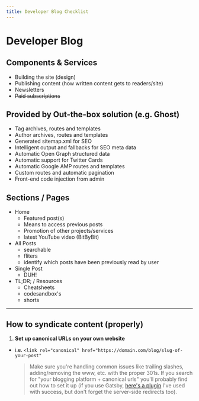 ```yaml
---
title: Developer Blog Checklist
---
```

# Developer Blog
## Components & Services
- Building the site (design)
- Publishing content (how written content gets to readers/site)
- Newsletters
- ~~Paid subscriptions~~

## Provided by Out-the-box solution (e.g. Ghost)
-   Tag archives, routes and templates
-   Author archives, routes and templates
-   Generated sitemap.xml for SEO
-   Intelligent output and fallbacks for SEO meta data
-   Automatic Open Graph structured data
-   Automatic support for Twitter Cards
-   Automatic Google AMP routes and templates
-   Custom routes and automatic pagination
-   Front-end code injection from admin

## Sections / Pages
- Home
  - Featured post(s)
  - Means to access previous posts
  - Promotion of other projects/services
  - latest YouTube video (BitByBit)
- All Posts
  - searchable
  - fliters
  - identify which posts have been previously read by user
- Single Post
  - DUH!
- TL;DR; / Resources
  - Cheatsheets
  - codesandbox's
  - shorts

---
## How to syndicate content (properly)
1. **Set up canonical URLs on your own website**
  -  i.e. `<link rel="canonical" href="https://domain.com/blog/slug-of-your-post"`
     >Make sure you're handling common issues like trailing slashes, adding/removing the www, etc. with the proper 301s. If you search for "your blogging platform + canonical urls" you'll probably find out how to set it up (if you use Gatsby, [here's a plugin](https://click.convertkit-mail4.com/5qu0437607c8umrd02a6/dpheh0h7wxdxq9sm/aHR0cHM6Ly93d3cuZ2F0c2J5anMub3JnL3BhY2thZ2VzL2dhdHNieS1wbHVnaW4tY2Fub25pY2FsLXVybHMv "https://click.convertkit-mail4.com/5qu0437607c8umrd02a6/dpheh0h7wxdxq9sm/aHR0cHM6Ly93d3cuZ2F0c2J5anMub3JnL3BhY2thZ2VzL2dhdHNieS1wbHVnaW4tY2Fub25pY2FsLXVybHMv") I've used with success, but don't forget the server-side redirects too).

